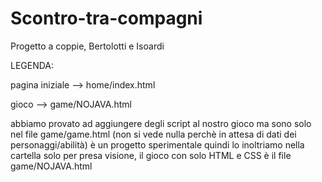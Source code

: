 # Scontro-tra-compagni
Progetto a coppie, Bertolotti e Isoardi

LEGENDA: 

pagina iniziale --> home/index.html 

gioco --> game/NOJAVA.html

abbiamo provato ad aggiungere degli script al nostro gioco ma sono solo nel file game/game.html (non si vede nulla perchè in attesa di dati dei personaggi/abilità) è un progetto sperimentale quindi lo inoltriamo nella cartella solo per presa visione, il gioco con solo HTML e CSS è il file game/NOJAVA.html
